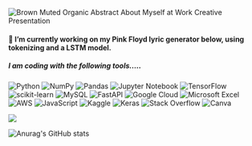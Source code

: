 ![Brown Muted Organic Abstract About Myself at Work Creative Presentation](https://user-images.githubusercontent.com/96483815/180755688-3630c207-0774-42fe-90e5-531baaf92879.jpg)


#### 🔭 I’m currently working on my Pink Floyd lyric generator below, using tokenizing and a LSTM model. 

##### I am coding with the following tools.....
![Python](https://img.shields.io/badge/python-3670A0?style=for-the-badge&logo=python&logoColor=ffdd54)
![NumPy](https://img.shields.io/badge/numpy-%23013243.svg?style=for-the-badge&logo=numpy&logoColor=white)
![Pandas](https://img.shields.io/badge/pandas-%23150458.svg?style=for-the-badge&logo=pandas&logoColor=white)
![Jupyter Notebook](https://img.shields.io/badge/jupyter-%23FA0F00.svg?style=for-the-badge&logo=jupyter&logoColor=white)
![TensorFlow](https://img.shields.io/badge/TensorFlow-%23FF6F00.svg?style=for-the-badge&logo=TensorFlow&logoColor=white)
![scikit-learn](https://img.shields.io/badge/scikit--learn-%23F7931E.svg?style=for-the-badge&logo=scikit-learn&logoColor=white)
![MySQL](https://img.shields.io/badge/mysql-%2300f.svg?style=for-the-badge&logo=mysql&logoColor=white)
![FastAPI](https://img.shields.io/badge/FastAPI-005571?style=for-the-badge&logo=fastapi)
![Google Cloud](https://img.shields.io/badge/GoogleCloud-%234285F4.svg?style=for-the-badge&logo=google-cloud&logoColor=white)
![Microsoft Excel](https://img.shields.io/badge/Microsoft_Excel-217346?style=for-the-badge&logo=microsoft-excel&logoColor=white)
![AWS](https://img.shields.io/badge/AWS-%23FF9900.svg?style=for-the-badge&logo=amazon-aws&logoColor=white)
![JavaScript](https://img.shields.io/badge/javascript-%23323330.svg?style=for-the-badge&logo=javascript&logoColor=%23F7DF1E)
![Kaggle](https://img.shields.io/badge/Kaggle-035a7d?style=for-the-badge&logo=kaggle&logoColor=white)
![Keras](https://img.shields.io/badge/Keras-%23D00000.svg?style=for-the-badge&logo=Keras&logoColor=white)
![Stack Overflow](https://img.shields.io/badge/-Stackoverflow-FE7A16?style=for-the-badge&logo=stack-overflow&logoColor=white)
![Canva](https://img.shields.io/badge/Canva-%2300C4CC.svg?style=for-the-badge&logo=Canva&logoColor=white)

![](https://komarev.com/ghpvc/?username=kelvinpurdom&color=orange)


![Anurag's GitHub stats](https://github-readme-stats.vercel.app/api?username=kelvinpurdom&show_icons=true&theme=tokyonight)

<!--
**kelvinpurdom/kelvinpurdom** is a ✨ _special_ ✨ repository because its `README.md` (this file) appears on your GitHub profile.

Here are some ideas to get you started:

### 🔭 I’m currently working on ...
- 🌱 I’m currently learning ...
- 👯 I’m looking to collaborate on ...
- 🤔 I’m looking for help with ...
- 💬 Ask me about ...
- 📫 How to reach me: ...
- 😄 Pronouns: ...
- ⚡ Fun fact: ...
-->
